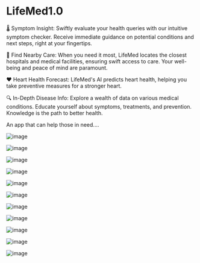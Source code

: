# LifeMed1.0

🌡️ Symptom Insight: Swiftly evaluate your health queries with our intuitive symptom checker. Receive immediate guidance on potential conditions and next steps, right at your fingertips.

🏥 Find Nearby Care: When you need it most, LifeMed locates the closest hospitals and medical facilities, ensuring swift access to care. Your well-being and peace of mind are paramount.

❤️ Heart Health Forecast: LifeMed's AI predicts heart health, helping you take preventive measures for a stronger heart.

🔍 In-Depth Disease Info: Explore a wealth of data on various medical conditions. Educate yourself about symptoms, treatments, and prevention. Knowledge is the path to better health.

An app that can help those in need....

![image](https://github.com/HackingCoder123/LifeMed1.0/assets/142235783/b48462eb-fc1c-4c80-a518-57bb06e0c558)

![image](https://github.com/HackingCoder123/LifeMed1.0/assets/142235783/25f40281-41a1-4ff7-ad10-27d99f714c61)

![image](https://github.com/HackingCoder123/LifeMed1.0/assets/142235783/f747e1ca-bdb9-4242-a46c-f97cd7c8a591)

![image](https://github.com/HackingCoder123/LifeMed1.0/assets/142235783/0e41db28-1308-4794-8472-717cb03dbd30)

![image](https://github.com/HackingCoder123/LifeMed1.0/assets/142235783/4e14890b-4fb7-4487-bf3b-3bc85e9c0475)

![image](https://github.com/HackingCoder123/LifeMed1.0/assets/142235783/55c98ed2-66db-45db-9b70-42abe217320a)

![image](https://github.com/HackingCoder123/LifeMed1.0/assets/142235783/9af583e3-5140-46a3-8852-0b0f446a3d56)

![image](https://github.com/HackingCoder123/LifeMed1.0/assets/142235783/b9bef35c-bc58-4d6e-9519-6ac98f15858b)

![image](https://github.com/HackingCoder123/LifeMed1.0/assets/142235783/73633b37-c554-4bbe-a707-02e53c4f01ba)

![image](https://github.com/HackingCoder123/LifeMed1.0/assets/142235783/17dc3638-2f81-41ed-a90a-53e3324036a7)

![image](https://github.com/HackingCoder123/LifeMed1.0/assets/142235783/cdd88d67-0f7e-4452-bf9a-f98abbac523f)







